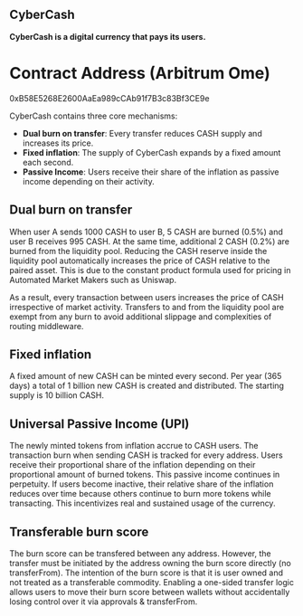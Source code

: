 ## CyberCash

**CyberCash is a digital currency that pays its users.**


# Contract Address (Arbitrum Ome)
0xB58E5268E2600AaEa989cCAb91f7B3c83Bf3CE9e

CyberCash contains three core mechanisms:

-   **Dual burn on transfer**: Every transfer reduces CASH supply and increases its price.
-   **Fixed inflation**: The supply of CyberCash expands by a fixed amount each second.
-   **Passive Income**: Users receive their share of the inflation as passive income depending on their activity.




## Dual burn on transfer
When user A sends 1000 CASH to user B, 5 CASH are burned (0.5%) and user B receives 995 CASH.
At the same time, additional 2 CASH (0.2%) are burned from the liquidity pool.
Reducing the CASH reserve inside the liquidity pool automatically increases the price of CASH relative to the paired asset.
This is due to the constant product formula used for pricing in Automated Market Makers such as Uniswap.

As a result, every transaction between users increases the price of CASH irrespective of market activity.
Transfers to and from the liquidity pool are exempt from any burn to avoid additional slippage and complexities of routing middleware.


## Fixed inflation
A fixed amount of new CASH can be minted every second.
Per year (365 days) a total of 1 billion new CASH is created and distributed.
The starting supply is 10 billion CASH.

## Universal Passive Income (UPI)
The newly minted tokens from inflation accrue to CASH users.
The transaction burn when sending CASH is tracked for every address.
Users receive their proportional share of the inflation depending on their proportional amount of burned tokens.
This passive income continues in perpetuity.
If users become inactive, their relative share of the inflation reduces over time because others continue to burn more tokens while transacting.
This incentivizes real and sustained usage of the currency.

## Transferable burn score
The burn score can be transfered between any address.
However, the transfer must be initiated by the address owning the burn score directly (no transferFrom).
The intention of the burn score is that it is user owned and not treated as a transferable commodity.
Enabling a one-sided transfer logic allows users to move their burn score between wallets without accidentally losing control over it via approvals & transferFrom.

